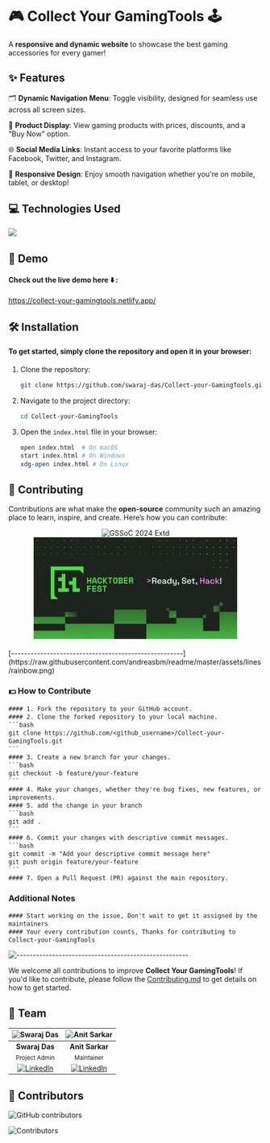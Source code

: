 # 🎮 Collect Your GamingTools 🕹️
A <b> responsive and dynamic website </b> to showcase the best gaming accessories for every gamer!


## ✨ Features
🗂️ <b>Dynamic Navigation Menu</b>: Toggle visibility, designed for seamless use across all screen sizes.  

🛒 <b>Product Display</b>: View gaming products with prices, discounts, and a "Buy Now" option.

🌐 <b>Social Media Links</b>: Instant access to your favorite platforms like Facebook, Twitter, and Instagram. 

📱 <b>Responsive Design</b>: Enjoy smooth navigation whether you're on mobile, tablet, or desktop! 



## 💻 Technologies Used
<p>
  <a href="https://skillicons.dev">
    <img margin="8px" src="https://skillicons.dev/icons?i=html,css,js" />
  </a>
</p>


## 🚀 Demo
#### Check out the live demo here ⬇️ : 

https://collect-your-gamingtools.netlify.app/




## 🛠️ Installation
#### To get started, simply clone the repository and open it in your browser:

1. Clone the repository:
    ```bash
    git clone https://github.com/swaraj-das/Collect-your-GamingTools.git
    ```
2. Navigate to the project directory:
    ```bash
    cd Collect-your-GamingTools
    ```
3. Open the `index.html` file in your browser:
    ```bash
    open index.html  # On macOS
    start index.html # On Windows
    xdg-open index.html # On Linux
    ```


## 🤝 Contributing
Contributions are what make the **open-source** community such an amazing place to learn, inspire, and create. Here’s how you can contribute:

<div align="center">
   <img src="https://github.com/apu52/METAVERSE/assets/114172928/e79eb6de-81b1-4ffb-b6ed-f018bb977e88" alt="GSSoC 2024 Extd" width="80%">
 </div>

 <div align="center">
   <img src="https://github.com/neeru24/Connect_icons/blob/main/hacktober.png" alt="Hacktober fest 2024" width="80%">
 </div>

 <br>
 [-----------------------------------------------------](https://raw.githubusercontent.com/andreasbm/readme/master/assets/lines/rainbow.png)


 ### 💵 How to Contribute

    #### 1. Fork the repository to your GitHub account.
    #### 2. Clone the forked repository to your local machine.
    ```bash
    git clone https://github.com/<github_username>/Collect-your-GamingTools.git
    ```
    #### 3. Create a new branch for your changes.
    ```bash
    git checkout -b feature/your-feature
    ```
    #### 4. Make your changes, whether they're bug fixes, new features, or improvements.
    #### 5. add the change in your branch
    ```bash
    git add .
    ```
    #### 6. Commit your changes with descriptive commit messages.
    ```bash
    git commit -m "Add your descriptive commit message here"
    git push origin feature/your-feature
    ```
    #### 7. Open a Pull Request (PR) against the main repository.
 ### Additional Notes
    #### Start working on the issue, Don't wait to get it assigned by the maintainers
    #### Your every contribution counts, Thanks for contributing to Collect-your-GamingTools

 ![-----------------------------------------------------](https://raw.githubusercontent.com/andreasbm/readme/master/assets/lines/rainbow.png)

We welcome all contributions to improve **Collect Your GamingTools**! If you'd like to contribute, please follow the [Contributing.md](./Contributing.md) to get details on how to get started.

## 👥 Team

| ![Swaraj Das](https://avatars.githubusercontent.com/u/151845349?v=4&s=80) | ![Anit Sarkar](https://avatars.githubusercontent.com/u/135215478?v=4&s=80) |
|:--:|:--:|
| **Swaraj Das** <br> <sub>Project Admin</sub> | **Anit Sarkar** <br> <sub>Maintainer</sub> |
| [![LinkedIn](https://img.icons8.com/fluency/32/000000/linkedin.png)](https://www.linkedin.com/in/swarajdas01/) | [![LinkedIn](https://img.icons8.com/fluency/32/000000/linkedin.png)](https://www.linkedin.com/in/anit-sarkar-11906a283/) |

## 🙌 Contributors

![GitHub contributors](https://img.shields.io/github/contributors/swaraj-das/Collect-your-GamingTools)

![Contributors](https://contrib.rocks/image?repo=swaraj-das/Collect-your-GamingTools)





